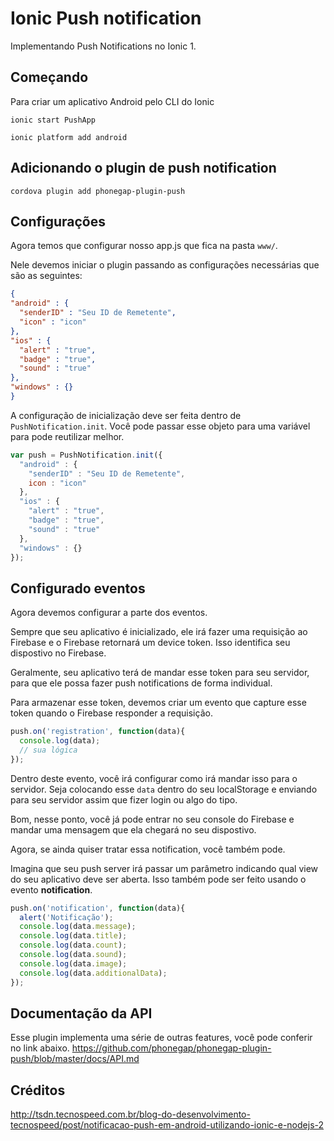 # Ionic Push notification

Implementando Push Notifications no Ionic 1.

## Começando

Para criar um aplicativo Android pelo CLI do Ionic
```
ionic start PushApp
```

```
ionic platform add android
```

## Adicionando o plugin de push notification

```
cordova plugin add phonegap-plugin-push
```

## Configurações

Agora temos que configurar nosso app.js que fica na pasta `www/`.

Nele devemos iniciar o plugin passando as configurações necessárias que são as seguintes:

```json
{
"android" : {
  "senderID" : "Seu ID de Remetente",
  "icon" : "icon"
},
"ios" : {
  "alert" : "true",
  "badge" : "true",
  "sound" : "true"
},
"windows" : {}
}
```

A configuração de inicialização deve ser feita dentro de `PushNotification.init`. Você pode passar esse objeto para uma variável para pode reutilizar melhor.

```js
var push = PushNotification.init({
  "android" : {
    "senderID" : "Seu ID de Remetente",
    icon : "icon"
  },
  "ios" : {
    "alert" : "true",
    "badge" : "true",
    "sound" : "true"
  },
  "windows" : {}
});
```

## Configurado eventos

Agora devemos configurar a parte dos eventos.

Sempre que seu aplicativo é inicializado, ele irá fazer uma requisição ao Firebase e o Firebase retornará um device token. Isso identifica seu dispostivo no Firebase.

Geralmente, seu aplicativo terá de mandar esse token para seu servidor, para que ele possa fazer push notifications de forma individual.

Para armazenar esse token, devemos criar um evento que capture esse token quando o Firebase responder a requisição.

```js
push.on('registration', function(data){
  console.log(data);
  // sua lógica
});
```

Dentro deste evento, você irá configurar como irá mandar isso para o servidor. Seja colocando esse `data` dentro do seu localStorage e enviando para seu servidor assim que fizer login ou algo do tipo.

Bom, nesse ponto, você já pode entrar no seu console do Firebase e mandar uma mensagem que ela chegará no seu dispostivo.

Agora, se ainda quiser tratar essa notification, você também pode.

Imagina que seu push server irá passar um parâmetro indicando qual view do seu aplicativo deve ser aberta. Isso também pode ser feito usando o evento __notification__.

```js
push.on('notification', function(data){
  alert('Notificação');
  console.log(data.message);
  console.log(data.title);
  console.log(data.count);
  console.log(data.sound);
  console.log(data.image);
  console.log(data.additionalData);
});
```

## Documentação da API
Esse plugin implementa uma série de outras features, você pode conferir no link abaixo.
https://github.com/phonegap/phonegap-plugin-push/blob/master/docs/API.md

## Créditos
http://tsdn.tecnospeed.com.br/blog-do-desenvolvimento-tecnospeed/post/notificacao-push-em-android-utilizando-ionic-e-nodejs-2
